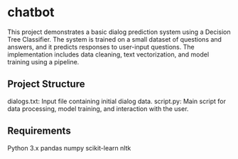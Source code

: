 # chatbot
This project demonstrates a basic dialog prediction system using a Decision Tree Classifier. The system is trained on a small dataset of questions and answers, and it predicts responses to user-input questions. The implementation includes data cleaning, text vectorization, and model training using a pipeline.

## Project Structure
dialogs.txt: Input file containing initial dialog data.
script.py: Main script for data processing, model training, and interaction with the user.
## Requirements
Python 3.x
pandas
numpy
scikit-learn
nltk
